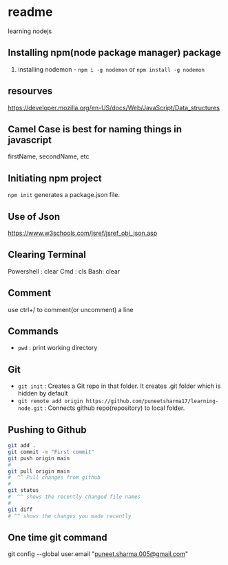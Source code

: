 # readme

learning nodejs

## Installing npm(node package manager) package

1. installing nodemon - `npm i -g nodemon` or `npm install -g nodemon`

## resourves

https://developer.mozilla.org/en-US/docs/Web/JavaScript/Data_structures

## Camel Case is best for naming things in javascript

firstName, secondName, etc

## Initiating npm project

`npm init` generates a package.json file.

## Use of Json

https://www.w3schools.com/jsref/jsref_obj_json.asp

## Clearing Terminal

Powershell : clear
Cmd : cls
Bash: clear

## Comment

use ctrl+/ to comment(or uncomment) a line

## Commands

- `pwd` : print working directory

## Git

- `git init` : Creates a Git repo in that folder. It creates .git folder which is hidden by default
- `git remote add origin https://github.com/puneetsharma17/learning-node.git` : Connects github repo(repository) to local folder.

## Pushing to Github

```bash
git add .
git commit -m "First commit"
git push origin main
#
git pull origin main
#  ^^ Pull changes from github
#
git status
#  ^^ shows the recently changed file names
#
git diff
# ^^ shows the changes you made recently
```

## One time git command

git config --global user.email "puneet.sharma.005@gmail.com"
